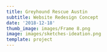 ```yaml
---
title: Greyhound Rescue Austin
subtitle: Website Redesign Concept
date: '2018-12-18'
thumb_image: images/Frame 8.png
image: images/sketches-ideation.png
template: project
---
```

